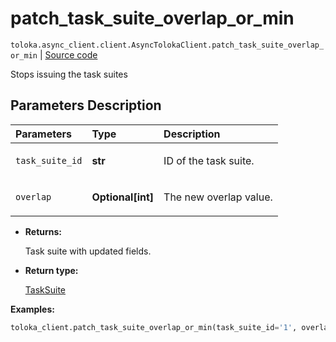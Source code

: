 # patch_task_suite_overlap_or_min
`toloka.async_client.client.AsyncTolokaClient.patch_task_suite_overlap_or_min` | [Source code](https://github.com/Toloka/toloka-kit/blob/v1.1.2/src/client/__init__.py#L0)

Stops issuing the task suites

## Parameters Description

| Parameters | Type | Description |
| :----------| :----| :-----------|
`task_suite_id`|**str**|<p>ID of the task suite.</p>
`overlap`|**Optional\[int\]**|<p>The new overlap value.</p>

* **Returns:**

  Task suite with updated fields.

* **Return type:**

  [TaskSuite](toloka.client.task_suite.TaskSuite.md)

**Examples:**


```python
toloka_client.patch_task_suite_overlap_or_min(task_suite_id='1', overlap=100)
```
